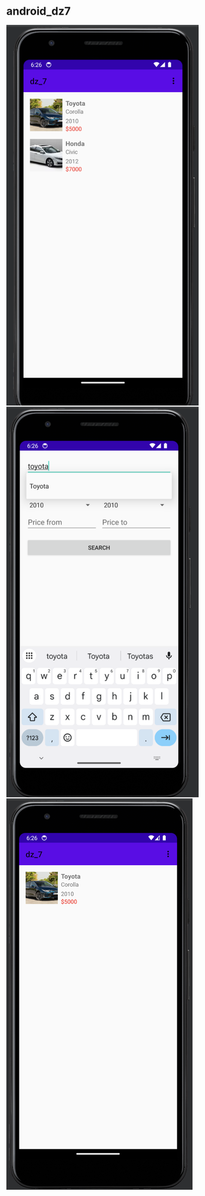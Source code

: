 # android_dz7

![result](images/result-1.png)
![result](images/result-2.png)
![result](images/result-3.png)
